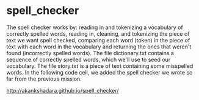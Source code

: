 # spell_checker
The spell checker works by:  reading in and tokenizing a vocabulary of correctly spelled words, reading in, cleaning, and tokenizing the piece of text we want spell checked, comparing each word (token) in the piece of text with each word in the vocabulary and  returning the ones that weren't found (incorrectly spelled words). The file dictionary.txt contains a sequence of  correctly spelled words, which we'll use to seed our vocabulary. The file story.txt  is a piece of text containing some misspelled words. In the following code cell, we added  the spell checker we wrote so far from the previous mission.

http://akankshadara.github.io/spell_checker/
